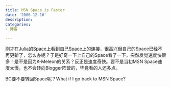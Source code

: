 ```yaml
---
title: MSN Space is Faster
date: '2006-12-16'
description:
categories:
- 博客

---
```

刚才在[Julia的Space](http://juliahu.spaces.live.com/)上看到[自己Space](http://zhouyiyan.spaces.live.com/)上的连接，很高兴但自己的Space已经不再更新了，怎么办呢？于是好奇一下上自己的Space看了一下，突然发觉速度快很多！是不是因为K-Meleon的关系？反正是速度奇快。要不是当初MSN Space速度太慢，也不会转向Blogger阵营的，毕竟看的人还多点。

BC要不要转回Space呢？What if I go back to MSN Space?